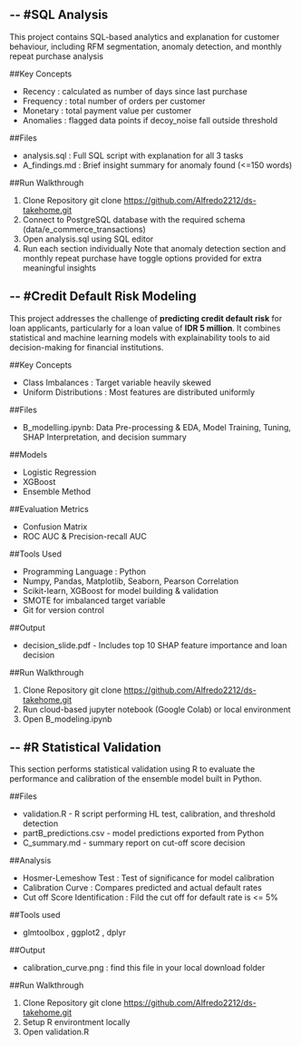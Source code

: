 --
#SQL Analysis
--
This project contains SQL-based analytics and explanation for 
customer behaviour, including RFM segmentation, anomaly detection,
and monthly repeat purchase analysis

##Key Concepts
- Recency : calculated as number of days since last purchase
- Frequency : total number of orders per customer
- Monetary : total payment value per customer
- Anomalies : flagged data points if decoy_noise fall outside threshold

##Files
- analysis.sql : Full SQL script with explanation for all 3 tasks
- A_findings.md : Brief insight summary for anomaly found (<=150 words)

##Run Walkthrough 
1. Clone Repository git clone https://github.com/Alfredo2212/ds-takehome.git
2. Connect to PostgreSQL database with the required schema 
(data/e_commerce_transactions)
3. Open analysis.sql using SQL editor
4. Run each section individually
Note that anomaly detection section and monthly repeat purchase
have toggle options provided for extra meaningful insights

--
#Credit Default Risk Modeling
--
This project addresses the challenge of **predicting credit default risk** 
for loan applicants, particularly for a loan value of **IDR 5 million**. 
It combines statistical and machine learning models with 
explainability tools to aid decision-making for financial institutions.

##Key Concepts
- Class Imbalances : Target variable heavily skewed
- Uniform Distributions : Most features are distributed uniformly

##Files
- B_modelling.ipynb: Data Pre-processing & EDA, Model Training, Tuning,
  SHAP Interpretation, and decision summary

##Models
- Logistic Regression
- XGBoost
- Ensemble Method

##Evaluation Metrics
- Confusion Matrix
- ROC AUC & Precision-recall AUC

##Tools Used
- Programming Language : Python
- Numpy, Pandas, Matplotlib, Seaborn, Pearson Correlation
- Scikit-learn, XGBoost for model building & validation
- SMOTE for imbalanced target variable
- Git for version control

##Output
- decision_slide.pdf - Includes top 10 SHAP feature importance and loan decision

##Run Walkthrough
1. Clone Repository git clone https://github.com/Alfredo2212/ds-takehome.git
2. Run cloud-based jupyter notebook (Google Colab) or local environment
3. Open B_modeling.ipynb

--
#R Statistical Validation
--
This section performs statistical validation using R to evaluate the 
performance and calibration of the ensemble model built in Python.

##Files
- validation.R - R script performing HL test, calibration, and threshold detection
- partB_predictions.csv - model predictions exported from Python
- C_summary.md - summary report on cut-off score decision

##Analysis
- Hosmer-Lemeshow Test : Test of significance for model calibration
- Calibration Curve : Compares predicted and actual default rates
- Cut off Score Identification : Fild the cut off for default rate is <= 5%

##Tools used
- glmtoolbox , ggplot2 , dplyr

##Output
- calibration_curve.png : find this file in your local download folder

##Run Walkthrough 
1. Clone Repository git clone https://github.com/Alfredo2212/ds-takehome.git
2. Setup R environtment locally
3. Open validation.R
